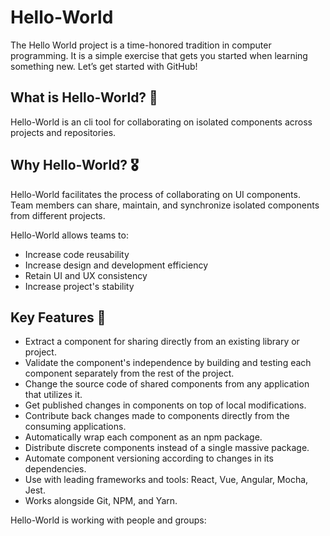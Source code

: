 # Hello-World
The Hello World project is a time-honored tradition in computer programming. It is a simple exercise that gets you started when learning something new. Let’s get started with GitHub!

## What is Hello-World? 🤔

Hello-World is an cli tool for collaborating on isolated components across projects and repositories.  

## Why Hello-World? 🎖️

Hello-World facilitates the process of collaborating on UI components. Team members can share, maintain, and synchronize isolated components from different projects.  

Hello-World allows teams to:

- Increase code reusability
- Increase design and development efficiency
- Retain UI and UX consistency
- Increase project's stability

## Key Features 🔑

- Extract a component for sharing directly from an existing library or project.
- Validate the component's independence by building and testing each component separately from the rest of the project.
- Change the source code of shared components from any application that utilizes it.
- Get published changes in components on top of local modifications.
- Contribute back changes made to components directly from the consuming applications.
- Automatically wrap each component as an npm package.
- Distribute discrete components instead of a single massive package.
- Automate component versioning according to changes in its dependencies.
- Use with leading frameworks and tools: React, Vue, Angular, Mocha, Jest.  
- Works alongside Git, NPM, and Yarn.

Hello-World is working with people and groups: 
